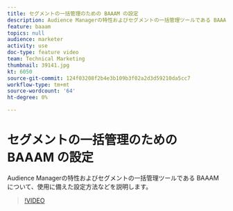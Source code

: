 ```yaml
---
title: セグメントの一括管理のための BAAAM の設定
description: Audience Managerの特性およびセグメントの一括管理ツールである BAAAM について、使用に備えた設定方法などを説明します。
feature: baaam
topics: null
audience: marketer
activity: use
doc-type: feature video
team: Technical Marketing
thumbnail: 39141.jpg
kt: 6050
source-git-commit: 124f03208f2b4e3b109b3f02a2d3d59210da5cc7
workflow-type: tm+mt
source-wordcount: '64'
ht-degree: 0%

---
```



# セグメントの一括管理のための BAAAM の設定

Audience Managerの特性およびセグメントの一括管理ツールである BAAAM について、使用に備えた設定方法などを説明します。

>[!VIDEO](https://video.tv.adobe.com/v/39141/?quality=12&learn=on)

